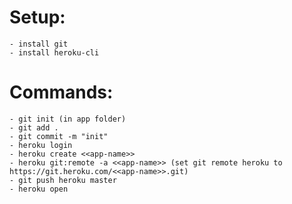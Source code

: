 # Setup:
	
	- install git
	- install heroku-cli

# Commands:

	- git init (in app folder)
	- git add .
	- git commit -m "init"
	- heroku login
	- heroku create <<app-name>>
	- heroku git:remote -a <<app-name>> (set git remote heroku to https://git.heroku.com/<<app-name>>.git)
	- git push heroku master
	- heroku open

